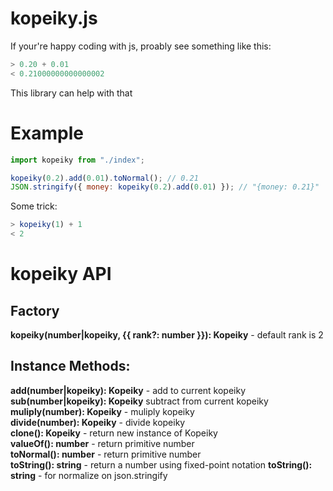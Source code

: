 # kopeiky.js

If your're happy coding with js, proably see something like this:

```javascript
> 0.20 + 0.01
< 0.21000000000000002
```

This library can help with that

# Example

```javascript
import kopeiky from "./index";

kopeiky(0.2).add(0.01).toNormal(); // 0.21
JSON.stringify({ money: kopeiky(0.2).add(0.01) }); // "{money: 0.21}"
```

Some trick:

```javascript
> kopeiky(1) + 1
< 2
```

# kopeiky API

## Factory

**kopeiky(number|kopeiky, {{ rank?: number }}): Kopeiky** - default rank is 2

## Instance Methods:

**add(number|kopeiky): Kopeiky** - add to current kopeiky  
**sub(number|kopeiky): Kopeiky** subtract from current kopeiky  
**muliply(number): Kopeiky** - muliply kopeiky  
**divide(number): Kopeiky** - divide kopeiky  
**clone(): Kopeiky** - return new instance of Kopeiky  
**valueOf(): number** - return primitive number  
**toNormal(): number** - return primitive number  
**toString(): string** - return a number using fixed-point notation
**toString(): string** - for normalize on json.stringify
